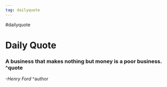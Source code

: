 ```yaml
---
tag: dailyquote
---
```


#dailyquote

# Daily Quote

### A business that makes nothing but money is a poor business. ^quote
*-Henry Ford* ^author

